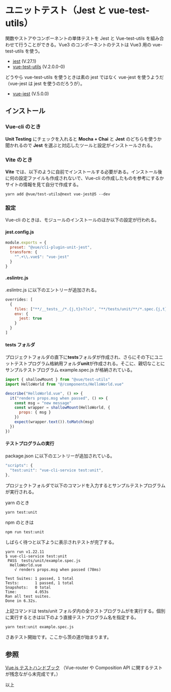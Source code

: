 # ユニットテスト（Jest と vue-test-utils）

関数やストアやコンポーネントの単体テストを Jest と Vue-test-utils を組み合わせて行うことができる。Vue3 のコンポーネントのテストは Vue3 用の vue-test-utils を使う。

- [jest](https://jestjs.io/ja/) (V.27.1)
- [vue-test-utils](https://vue-test-utils.vuejs.org/ja/) (V.2.0.0-0)

どうやら vue-test-utils を使うときは素の jest ではなく vue-jest を使うようだ（vue-jest は jest を使うのだろうが）。

- [vue-jest](https://github.com/vuejs/vue-jest/releases/tag/5.0.0-alpha.10) (V.5.0.0)

## インストール

### Vue-cli のとき

**Unit Testing** にチェックを入れると **Mocha + Chai** と **Jest** のどちらを使うか聞かれるので **Jest** を選ぶと対応したツールと設定がインストールされる。

### Vite のとき

**Vite** では、以下のように自前でインストールする必要がある。インストール後に何の設定ファイルも作成されないで、Vue-cli の作成したものを参考にするかサイトの情報を見て自分で作成する。

```shell
yarn add @vue/test-utils@next vue-jest@5 --dev
```

### 設定

Vue-cli のときは、モジュールのインストールのほか以下の設定が行われる。

#### jest.config.js

```js
module.exports = {
  preset: "@vue/cli-plugin-unit-jest",
  transform: {
    "^.+\\.vue$": "vue-jest"
  }
}
```

#### .eslintrc.js

.eslintrc.js に以下のエントリーが追加される。

```js
overrides: [
  {
    files: ["**/__tests__/*.{j,t}s?(x)", "**/tests/unit/**/*.spec.{j,t}s?(x)"],
    env: {
      jest: true
    }
  }
]
```

#### tests フォルダ

プロジェクトフォルダの直下に**tests**フォルダが作成され、さらにその下にユニットテストプログラム格納用フォルダ**unit**が作成される。そこに、親切なことにサンプルテストプログラム example.spec.js が格納されている。

```js
import { shallowMount } from "@vue/test-utils"
import HelloWorld from "@/components/HelloWorld.vue"

describe("HelloWorld.vue", () => {
  it("renders props.msg when passed", () => {
    const msg = "new message"
    const wrapper = shallowMount(HelloWorld, {
      props: { msg }
    })
    expect(wrapper.text()).toMatch(msg)
  })
})
```

#### テストプログラムの実行

package.json に以下のエントリーが追加されている。

```js
"scripts": {
  "test:unit": "vue-cli-service test:unit",
},
```

プロジェクトフォルダで以下のコマンドを入力するとサンプルテストプログラムが実行される。

yarn のとき

```shell
yarn test:unit
```

npm のときは

```shell
npm run test:unit
```

しばらく待つと以下ように表示されテストが完了する。

```shell
yarn run v1.22.11
$ vue-cli-service test:unit
 PASS  tests/unit/example.spec.js
  HelloWorld.vue
    √ renders props.msg when passed (78ms)

Test Suites: 1 passed, 1 total
Tests:       1 passed, 1 total
Snapshots:   0 total
Time:        4.053s
Ran all test suites.
Done in 6.32s.
```

上記コマンドは tests/unit フォルダ内の全テストプログラムがを実行する。個別に実行するときは以下のよう直接テストプログラム名を指定する。

```shell
yarn test:unit example.spec.js
```

さあテスト開始です。ここから茨の道が始まります。

## 参照

[Vue.js テストハンドブック](https://lmiller1990.github.io/vue-testing-handbook/ja/#vue-js%E3%83%86%E3%82%B9%E3%83%88%E3%83%8F%E3%83%B3%E3%83%89%E3%83%96%E3%83%83%E3%82%AF) （Vue-router や Composition API に関するテストが残念ながら未完成です。）

以上
